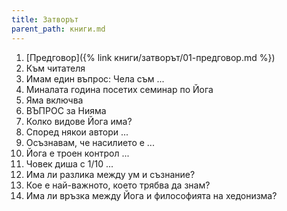 ```yaml
---
title: Затворът
parent_path: книги.md
---
```

1. [Предговор]({% link книги/затворът/01-предговор.md %})
1. Към читателя
1. Имам един въпрос: Чела съм ...
1. Миналата година посетих семинар по Йога
1. Яма включва
1. ВЪПРОС за Нияма
1. Колко видове Йога има?
1. Според някои автори ...
1. Осъзнавам, че насилието е ...
1. Йога е троен контрол ...
1. Човек диша с 1/10 ...
1. Има ли разлика между ум и съзнание?
1. Кое е най-важното, което трябва да знам?
1. Има ли връзка между Йога и философията на хедонизма?

